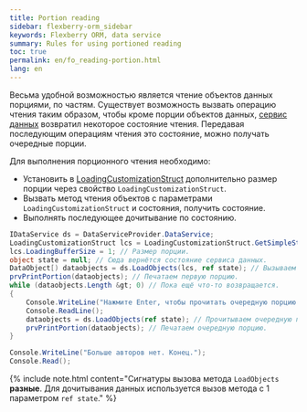 ```yaml
---
title: Portion reading
sidebar: flexberry-orm_sidebar
keywords: Flexberry ORM, data service
summary: Rules for using portioned reading
toc: true
permalink: en/fo_reading-portion.html
lang: en
---
```


Весьма удобной возможностью является чтение объектов данных порциями, по частям. Существует возможность вызвать операцию чтения таким образом, чтобы кроме порции объектов данных, [сервис данных](fo_data-service.html) возвратил некоторое состояние чтения. Передавая последующим операциям чтения это состояние, можно получать очередные порции. 

Для выполнения порционного чтения необходимо:

* Установить в [LoadingCustomizationStruct](fo_loading-customization-struct.html) дополнительно размер порции через свойство `LoadingCustomizationStruct`.
* Вызвать метод чтения объектов с параметрами `LoadingCustomizationStruct` и состояния, получить состояние.
* Выполнять последующее дочитывание по состоянию.

``` csharp
IDataService ds = DataServiceProvider.DataService;
LoadingCustomizationStruct lcs = LoadingCustomizationStruct.GetSimpleStruct(typeof(Автор), Автор.Views.Главное);					
lcs.LoadingBufferSize = 1; // Размер порции.
object state = null; // Сюда вернётся состояние сервиса данных.
DataObject[) dataobjects = ds.LoadObjects(lcs, ref state); // Вызываем сервис данных, состояние запоминается.
prvPrintPortion(dataobjects); // Печатаем первую порцию.
while (dataobjects.Length &gt; 0) // Пока ещё что-то возвращается.
{
	Console.WriteLine("Нажмите Enter, чтобы прочитать очередную порцию авторов.");
	Console.ReadLine();
	dataobjects = ds.LoadObjects(ref state); // Прочитываем очередную порцию. Lcs уже не передаём.
	prvPrintPortion(dataobjects); // Печатаем очередную порцию.
} 

Console.WriteLine("Больше авторов нет. Конец.");
Console.Read();
```

{% include note.html content="Сигнатуры вызова метода `LoadObjects` __разные__. Для дочитывания данных используется вызов метода с 1 параметром `ref state`." %}
